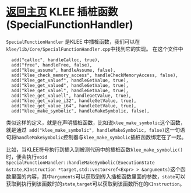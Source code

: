 [返回主页](../README.md)
KLEE 插桩函数 (SpecialFunctionHandler)
=========================
`SpecialFunctionHandler` 是KLEE 中插桩函数，我们可以在`klee/lib/Core/SpecialFunctionHandler.cpp`中找到它的实现。
在这个文件中
```
  add("calloc", handleCalloc, true),
  add("free", handleFree, false),
  add("klee_assume", handleAssume, false),
  add("klee_check_memory_access", handleCheckMemoryAccess, false),
  add("klee_get_valuef", handleGetValue, true),
  add("klee_get_valued", handleGetValue, true),
  add("klee_get_valuel", handleGetValue, true),
  add("klee_get_valuell", handleGetValue, true),
  add("klee_get_value_i32", handleGetValue, true),
  add("klee_get_value_i64", handleGetValue, true),
  add("klee_make_symbolic", handleMakeSymbolic, false),
```
类似这样的定义，就是在声明插桩函数，比如说`klee_make_symbolic`这个函数，就是通过` add("klee_make_symbolic", handleMakeSymbolic, false)`这一句语句将`handleMakeSymbolic`控制器与`klee_make_symbolic`插桩函数绑定在了一起。

比如，当KLEE符号执行到插入到被测代码中的插桩函数`klee_make_symbolic()`时，便会执行`void SpecialFunctionHandler::handleMakeSymbolic(ExecutionState &state,KInstruction *target,std::vector<ref<Expr> > &arguments)`这个函数里面的内容，其中`arguments`可以获取到传入插桩函数里面的参数，`state`可以获取到执行到该函数时的`state`,`target`可以获取到该函数所在的`KInstruction`。